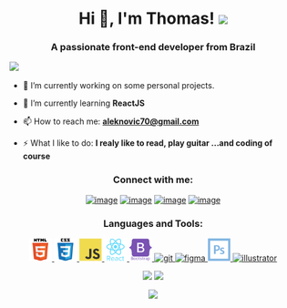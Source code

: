 <h1 align="center">Hi 👋, I'm Thomas! <img height="20" src="https://emoji.gg/assets/emoji/2843-verified-developer-badge-skyblue.png"></h1>
<h3 align="center">A passionate front-end developer from Brazil</h3>

<a href="https://www.youtube.com/watch?v=dQw4w9WgXcQ"><img src="https://user-images.githubusercontent.com/73097560/115834477-dbab4500-a447-11eb-908a-139a6edaec5c.gif"></a>


- 🔭 I’m currently working on some personal projects.

- 🌱 I’m currently learning **ReactJS**

- 📫 How to reach me: **aleknovic70@gmail.com**

- ⚡ What I like to do: **I realy like to read, play guitar ...and coding of course**

<h3 align="center">Connect with me:</h3>
<div align="center">
  
  [![image](https://img.shields.io/badge/LinkedIn-0077B5?style=for-the-badge&logo=linkedin&logoColor=white)](https://www.linkedin.com/in/thomasaleknovic/)
[![image](https://img.shields.io/badge/Instagram-E4405F?style=for-the-badge&logo=instagram&logoColor=white)](https://www.instagram.com/thomas_aleknovic/)
[![image](https://img.shields.io/badge/Twitter-1DA1F2?style=for-the-badge&logo=twitter&logoColor=white)](https://twitter.com/Taleknovic)
[![image](https://img.shields.io/badge/Gmail-D14836?style=for-the-badge&logo=gmail&logoColor=white)](mailto:aleknovic70@gmail.com)

  <h3 align="center">Languages and Tools:</h3>

<p align="center"> 
  <a href="https://www.w3.org/html/" target="_blank"> 
    <img src="https://raw.githubusercontent.com/devicons/devicon/master/icons/html5/html5-original-wordmark.svg" alt="html5" width="40" height="40"/> 
  </a>
  <a href="https://www.w3schools.com/css/" target="_blank"> 
    <img src="https://raw.githubusercontent.com/devicons/devicon/master/icons/css3/css3-original-wordmark.svg" alt="css3" width="40" height="40"/> 
  </a> 
  <a href="https://developer.mozilla.org/en-US/docs/Web/JavaScript" target="_blank"> 
    <img src="https://raw.githubusercontent.com/devicons/devicon/master/icons/javascript/javascript-original.svg" alt="javascript" width="40" height="40"/> 
  </a> 
  <a href="https://reactjs.org/" target="_blank" rel="noreferrer"> <img
      src="https://raw.githubusercontent.com/devicons/devicon/master/icons/react/react-original-wordmark.svg"
      alt="react" width="40" height="40" />
  </a>
  <a href="https://getbootstrap.com" target="_blank" rel="noreferrer">
    <img src="https://raw.githubusercontent.com/devicons/devicon/master/icons/bootstrap/bootstrap-plain-wordmark.svg"
      alt="bootstrap" width="40" height="40" />
  </a>
  <a href="https://git-scm.com/" target="_blank"> 
    <img src="https://www.vectorlogo.zone/logos/git-scm/git-scm-icon.svg" alt="git" width="40" height="40"/> 
  </a>
  <a href="https://figma.com" target="_blank"> 
    <img src="https://cdn.worldvectorlogo.com/logos/figma-1.svg" alt="figma" width="40" height="40"/> 
  </a>
  <a href="https://www.photoshop.com/en" target="_blank"
    rel="noreferrer"> <img
      src="https://raw.githubusercontent.com/devicons/devicon/master/icons/photoshop/photoshop-line.svg" alt="photoshop"
      width="40" height="40" />
  </a> 
  <a href="https://www.adobe.com/in/products/illustrator.html"
    target="_blank" rel="noreferrer"> <img src="https://www.vectorlogo.zone/logos/adobe_illustrator/adobe_illustrator-icon.svg" alt="illustrator"         width="40" height="40" />
  </a>
  
</p>
  
 
  <p align= "center">
  <img height= "150" src="https://github-readme-stats.vercel.app/api?username=thomasaleknovic&theme=react&show_icons=true&include_all_commits=true" />
  <img height= "150" src="https://github-readme-stats.vercel.app/api/top-langs/?username=thomasaleknovic&theme=react&layout=compact" />
</p>
  
  <a href="https://www.youtube.com/watch?v=dQw4w9WgXcQ"><img src="https://user-images.githubusercontent.com/73097560/115834477-dbab4500-a447-11eb-908a-139a6edaec5c.gif"></a>
